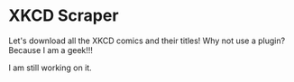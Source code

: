# XKCD Scraper

Let's download all the XKCD comics and their titles! Why not use a plugin? Because I am a geek!!!

I am still working on it.